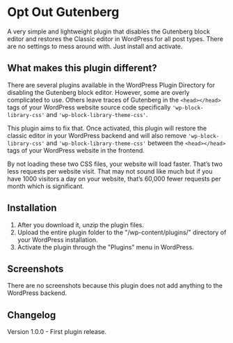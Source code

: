 # Opt Out Gutenberg
A very simple and lightweight plugin that disables the Gutenberg block editor and restores the Classic editor in WordPress for all post types. There are no settings to mess around with. Just install and activate.

## What makes this plugin different?
There are several plugins available in the WordPress Plugin Directory for disabling the Gutenberg block editor. However, some are overly complicated to use. Others leave traces of Gutenberg in the ```<head></head>``` tags of your WordPress website source code specifically ```'wp-block-library-css'``` and ```'wp-block-library-theme-css'```. 

This plugin aims to fix that. Once activated, this plugin will restore the classic editor in your WordPress backend and will also remove ```'wp-block-library-css'``` and ```'wp-block-library-theme-css'``` between the ```<head></head>``` tags of your WordPress website in the frontend. 

By not loading these two CSS files, your website will load faster. That’s two less requests per website visit. That may not sound like much but if you have 1000 visitors a day on your website, that’s 60,000 fewer requests per month which is significant.

## Installation
1. After you download it, unzip the plugin files.
2. Upload the entire plugin folder to the "/wp-content/plugins/" directory of your WordPress installation.
3. Activate the plugin through the "Plugins" menu in WordPress.

## Screenshots
There are no screenshots because this plugin does not add anything to the WordPress backend. 

## Changelog
Version 1.0.0 - First plugin release.

